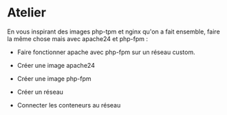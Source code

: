 # Atelier

En vous inspirant des images php-tpm et nginx qu'on a fait ensemble, faire la même chose mais avec apache24 et php-fpm :

-   Faire fonctionner apache avec php-fpm sur un réseau custom.

-   Créer une image apache24
-   Créer une image php-fpm
-   Créer un réseau
-   Connecter les conteneurs au réseau
